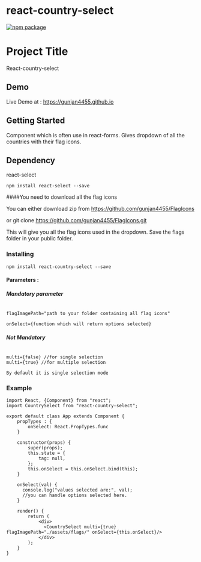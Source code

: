 # react-country-select

[![npm package][npm-badge]](https://www.npmjs.com/package/react-country-select)

# Project Title

React-country-select

## Demo

Live Demo at : https://gunjan4455.github.io

## Getting Started

Component which is often use in react-forms. Gives dropdown of all the countries with their flag icons.

## Dependency

react-select
```
npm install react-select --save
```
####You need to download all the flag icons

You can either download zip from https://github.com/gunjan4455/FlagIcons

or git clone https://github.com/gunjan4455/FlagIcons.git

This will give you all the flag icons used in the dropdown. Save the flags folder in your public folder.

### Installing
```
npm install react-country-select --save

```

#### Parameters :

##### Mandatory parameter
```

flagImagePath="path to your folder containing all flag icons"

onSelect={function which will return options selected}
```
##### Not Mandatory
```

multi={false} //for single selection
multi={true} //for multiple selection

By default it is single selection mode
```
### Example
```
import React, {Component} from "react";
import CountrySelect from "react-country-select";

export default class App extends Component {
    propTypes : {
        onSelect: React.PropTypes.func
    }

    constructor(props) {
        super(props);
        this.state = {
            tag: null,
        };
        this.onSelect = this.onSelect.bind(this);
    }

    onSelect(val) {
      console.log("values selected are:", val);
      //you can handle options selected here.
    }

    render() {
        return (
            <div>
              <CountrySelect multi={true} flagImagePath="./assets/flags/" onSelect={this.onSelect}/>
            </div>
        );
    }
}

```

[build-badge]: https://img.shields.io/travis/user/repo/master.png?style=flat-square
[build]: https://travis-ci.org/user/repo

[npm-badge]: https://img.shields.io/npm/v/npm-package.png?style=flat-square
[npm]: https://www.npmjs.org/package/npm-package

[coveralls-badge]: https://img.shields.io/coveralls/user/repo/master.png?style=flat-square
[coveralls]: https://coveralls.io/github/user/repo

